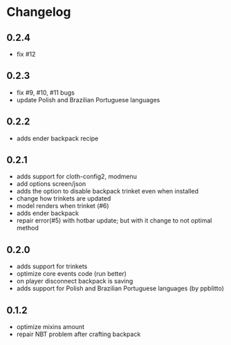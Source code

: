 # Changelog

## 0.2.4
* fix #12

## 0.2.3
* fix #9, #10, #11 bugs
* update Polish and Brazilian Portuguese languages

## 0.2.2
* adds ender backpack recipe

## 0.2.1
* adds support for cloth-config2, modmenu
* add options screen/json
* adds the option to disable backpack trinket even when installed
* change how trinkets are updated
* model renders when trinket (#6)
* adds ender backpack
* repair error(#5) with hotbar update; but with it change to not optimal method

## 0.2.0
* adds support for trinkets 
* optimize core events code (run better)
* on player disconnect backpack is saving
* adds support for Polish and Brazilian Portuguese languages (by ppblitto)

## 0.1.2
* optimize mixins amount
* repair NBT problem after crafting backpack
